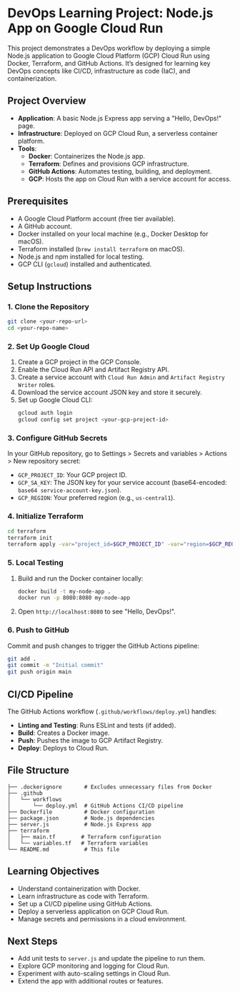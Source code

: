# DevOps Learning Project: Node.js App on Google Cloud Run

This project demonstrates a DevOps workflow by deploying a simple Node.js application to Google Cloud Platform (GCP) Cloud Run using Docker, Terraform, and GitHub Actions. It’s designed for learning key DevOps concepts like CI/CD, infrastructure as code (IaC), and containerization.

## Project Overview
- **Application**: A basic Node.js Express app serving a "Hello, DevOps!" page.
- **Infrastructure**: Deployed on GCP Cloud Run, a serverless container platform.
- **Tools**:
  - **Docker**: Containerizes the Node.js app.
  - **Terraform**: Defines and provisions GCP infrastructure.
  - **GitHub Actions**: Automates testing, building, and deployment.
  - **GCP**: Hosts the app on Cloud Run with a service account for access.

## Prerequisites
- A Google Cloud Platform account (free tier available).
- A GitHub account.
- Docker installed on your local machine (e.g., Docker Desktop for macOS).
- Terraform installed (`brew install terraform` on macOS).
- Node.js and npm installed for local testing.
- GCP CLI (`gcloud`) installed and authenticated.

## Setup Instructions

### 1. Clone the Repository
```bash
git clone <your-repo-url>
cd <your-repo-name>
```

### 2. Set Up Google Cloud
1. Create a GCP project in the GCP Console.
2. Enable the Cloud Run API and Artifact Registry API.
3. Create a service account with `Cloud Run Admin` and `Artifact Registry Writer` roles.
4. Download the service account JSON key and store it securely.
5. Set up Google Cloud CLI:
   ```bash
   gcloud auth login
   gcloud config set project <your-gcp-project-id>
   ```

### 3. Configure GitHub Secrets
In your GitHub repository, go to Settings > Secrets and variables > Actions > New repository secret:
- `GCP_PROJECT_ID`: Your GCP project ID.
- `GCP_SA_KEY`: The JSON key for your service account (base64-encoded: `base64 service-account-key.json`).
- `GCP_REGION`: Your preferred region (e.g., `us-central1`).

### 4. Initialize Terraform
```bash
cd terraform
terraform init
terraform apply -var="project_id=$GCP_PROJECT_ID" -var="region=$GCP_REGION"
```

### 5. Local Testing
1. Build and run the Docker container locally:
   ```bash
   docker build -t my-node-app .
   docker run -p 8080:8080 my-node-app
   ```
2. Open `http://localhost:8080` to see "Hello, DevOps!".

### 6. Push to GitHub
Commit and push changes to trigger the GitHub Actions pipeline:
```bash
git add .
git commit -m "Initial commit"
git push origin main
```

## CI/CD Pipeline
The GitHub Actions workflow (`.github/workflows/deploy.yml`) handles:
- **Linting and Testing**: Runs ESLint and tests (if added).
- **Build**: Creates a Docker image.
- **Push**: Pushes the image to GCP Artifact Registry.
- **Deploy**: Deploys to Cloud Run.

## File Structure
```
├── .dockerignore       # Excludes unnecessary files from Docker
├── .github
│   └── workflows
│       └── deploy.yml  # GitHub Actions CI/CD pipeline
├── Dockerfile          # Docker configuration
├── package.json        # Node.js dependencies
├── server.js           # Node.js Express app
├── terraform
│   ├── main.tf        # Terraform configuration
│   └── variables.tf   # Terraform variables
└── README.md           # This file
```

## Learning Objectives
- Understand containerization with Docker.
- Learn infrastructure as code with Terraform.
- Set up a CI/CD pipeline using GitHub Actions.
- Deploy a serverless application on GCP Cloud Run.
- Manage secrets and permissions in a cloud environment.

## Next Steps
- Add unit tests to `server.js` and update the pipeline to run them.
- Explore GCP monitoring and logging for Cloud Run.
- Experiment with auto-scaling settings in Cloud Run.
- Extend the app with additional routes or features.
